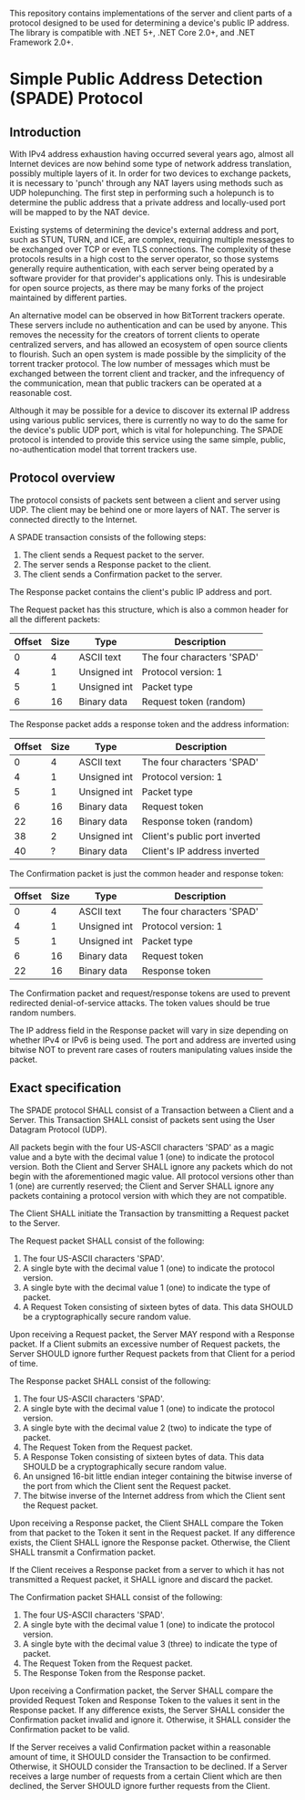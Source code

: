 This repository contains implementations of the server and client parts of a
protocol designed to be used for determining a device's public IP address.
The library is compatible with .NET 5+, .NET Core 2.0+, and .NET Framework
2.0+.

# Simple Public Address Detection (SPADE) Protocol

## Introduction

With IPv4 address exhaustion having occurred several years ago, almost all
Internet devices are now behind some type of network address translation,
possibly multiple layers of it.  In order for two devices to exchange packets,
it is necessary to 'punch' through any NAT layers using methods such as UDP
holepunching.  The first step in performing such a holepunch is to determine
the public address that a private address and locally-used port will be mapped
to by the NAT device.

Existing systems of determining the device's external address and port, 
such as STUN, TURN, and ICE, are complex, requiring multiple messages to be
exchanged over TCP or even TLS connections.  The complexity of these protocols
results in a high cost to the server operator, so those systems generally
require authentication, with each server being operated by a software provider
for that provider's applications only.  This is undesirable for open source
projects, as there may be many forks of the project maintained by different
parties.

An alternative model can be observed in how BitTorrent trackers operate.
These servers include no authentication and can be used by anyone.  This
removes the necessity for the creators of torrent clients to operate 
centralized servers, and has allowed an ecosystem of open source clients
to flourish.  Such an open system is made possible by the simplicity 
of the torrent tracker protocol.  The low number of messages which must be
exchanged between the torrent client and tracker, and the infrequency of the
communication, mean that public trackers can be operated at a reasonable cost.

Although it may be possible for a device to discover its external IP address
using various public services, there is currently no way to do the same for
the device's public UDP port, which is vital for holepunching.  The SPADE
protocol is intended to provide this service using the same simple, public,
no-authentication model that torrent trackers use.

## Protocol overview

The protocol consists of packets sent between a client and server using UDP.
The client may be behind one or more layers of NAT.  The server is connected
directly to the Internet.

A SPADE transaction consists of the following steps:
1. The client sends a Request packet to the server.
2. The server sends a Response packet to the client.
3. The client sends a Confirmation packet to the server.

The Response packet contains the client's public IP address and port. 

The Request packet has this structure, which is also a common header for
all the different packets:

| Offset | Size | Type           | Description                  |
|--------|------|----------------|------------------------------|
|      0 |    4 | ASCII text     | The four characters 'SPAD'   |
|      4 |    1 | Unsigned int   | Protocol version: 1          |
|      5 |    1 | Unsigned int   | Packet type                  |
|      6 |   16 | Binary data    | Request token (random)       |

The Response packet adds a response token and the address information:

| Offset | Size | Type           | Description                   |
|--------|------|----------------|-------------------------------|
|      0 |    4 | ASCII text     | The four characters 'SPAD'    |
|      4 |    1 | Unsigned int   | Protocol version: 1           |
|      5 |    1 | Unsigned int   | Packet type                   |
|      6 |   16 | Binary data    | Request token                 |
|     22 |   16 | Binary data    | Response token (random)       |
|     38 |    2 | Unsigned int   | Client's public port inverted |
|     40 |    ? | Binary data    | Client's IP address inverted  |

The Confirmation packet is just the common header and response token:

| Offset | Size | Type           | Description                  |
|--------|------|----------------|------------------------------|
|      0 |    4 | ASCII text     | The four characters 'SPAD'   |
|      4 |    1 | Unsigned int   | Protocol version: 1          |
|      5 |    1 | Unsigned int   | Packet type                  |
|      6 |   16 | Binary data    | Request token                |
|     22 |   16 | Binary data    | Response token               |

The Confirmation packet and request/response tokens are used to prevent
redirected denial-of-service attacks.  The token values should be true 
random numbers.

The IP address field in the Response packet will vary in size depending
on whether IPv4 or IPv6 is being used.  The port and address are inverted
using bitwise NOT to prevent rare cases of routers manipulating values
inside the packet.

## Exact specification

The SPADE protocol SHALL consist of a Transaction between a Client and a
Server.  This Transaction SHALL consist of packets sent using the User
Datagram Protocol (UDP).

All packets begin with the four US-ASCII characters 'SPAD' as a magic value
and a byte with the decimal value 1 (one) to indicate the protocol version.
Both the Client and Server SHALL ignore any packets which do not begin with 
the aforementioned magic value.  All protocol versions other than 1 (one)
are currently reserved; the Client and Server SHALL ignore any packets
containing a protocol version with which they are not compatible.

The Client SHALL initiate the Transaction by transmitting a Request packet
to the Server.

The Request packet SHALL consist of the following:
1. The four US-ASCII characters 'SPAD'.
2. A single byte with the decimal value 1 (one) to indicate the protocol
   version.
3. A single byte with the decimal value 1 (one) to indicate the type of
   packet.
4. A Request Token consisting of sixteen bytes of data.  This data SHOULD
   be a cryptographically secure random value.

Upon receiving a Request packet, the Server MAY respond with a Response
packet.  If a Client submits an excessive number of Request packets, the
Server SHOULD ignore further Request packets from that Client for a
period of time.

The Response packet SHALL consist of the following:
1. The four US-ASCII characters 'SPAD'.
2. A single byte with the decimal value 1 (one) to indicate the protocol
   version.
3. A single byte with the decimal value 2 (two) to indicate the type of
   packet.
4. The Request Token from the Request packet.
5. A Response Token consisting of sixteen bytes of data.  This data SHOULD
   be a cryptographically secure random value.
6. An unsigned 16-bit little endian integer containing the bitwise inverse
   of the port from which the Client sent the Request packet.
7. The bitwise inverse of the Internet address from which the Client
   sent the Request packet.

Upon receiving a Response packet, the Client SHALL compare the Token from
that packet to the Token it sent in the Request packet.  If any difference
exists, the Client SHALL ignore the Response packet.  Otherwise, the Client
SHALL transmit a Confirmation packet.

If the Client receives a Response packet from a server to which it has
not transmitted a Request packet, it SHALL ignore and discard the packet.

The Confirmation packet SHALL consist of the following:
1. The four US-ASCII characters 'SPAD'.
2. A single byte with the decimal value 1 (one) to indicate the protocol
   version.
3. A single byte with the decimal value 3 (three) to indicate the type of
   packet.
4. The Request Token from the Request packet.
5. The Response Token from the Response packet.

Upon receiving a Confirmation packet, the Server SHALL compare the provided
Request Token and Response Token to the values it sent in the Response packet.
If any difference exists, the Server SHALL consider the Confirmation packet
invalid and ignore it.  Otherwise, it SHALL consider the Confirmation packet
to be valid.

If the Server receives a valid Confirmation packet within a reasonable amount
of time, it SHOULD consider the Transaction to be confirmed.  Otherwise,
it SHOULD consider the Transaction to be declined.  If a Server receives a
large number of requests from a certain Client which are then declined, the
Server SHOULD ignore further requests from the Client.









